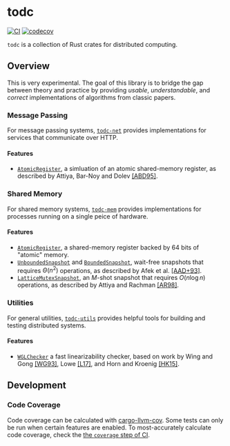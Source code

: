 # todc

[![CI](https://github.com/kaymanb/todc/actions/workflows/ci.yml/badge.svg)](https://github.com/kaymanb/todc/actions/workflows/ci.yml)
[![codecov](https://codecov.io/gh/kaymanb/todc/graph/badge.svg?token=BP1WOBRO9R)](https://codecov.io/gh/kaymanb/todc)

`todc` is a collection of Rust crates for distributed computing.

## Overview

This is very experimental. The goal of this library is to bridge the gap between 
theory and practice by providing _usable_, _understandable_, and _correct_ 
implementations of algorithms from classic papers. 

### Message Passing

For message passing systems, [`todc-net`](https://github.com/kaymanb/todc/tree/main/todc-net) 
provides implementations for services that communicate over HTTP. 

#### Features
- [`AtomicRegister`](https://docs.rs/todc-net/0.1.0/todc_net/register/abd_95/struct.AtomicRegister.html), a simluation of 
  an atomic shared-memory register, as described by Attiya, Bar-Noy and Dolev [[ABD95]](https://dl.acm.org/doi/pdf/10.1145/200836.200869).

### Shared Memory

For shared memory systems, [`todc-mem`](https://github.com/kaymanb/todc/tree/main/todc-mem) 
provides implementations for processes running on a single peice of hardware. 

#### Features
- [`AtomicRegister`](https://docs.rs/todc-mem/0.1.0/todc_mem/register/struct.AtomicRegister.html), a shared-memory register
  backed by 64 bits of "atomic" memory.
- [`UnboundedSnapshot`](https://docs.rs/todc-mem/0.1.0/todc_mem/snapshot/aad_plus_93/index.html) and 
  [`BoundedSnapshot`](https://docs.rs/todc-mem/0.1.0/todc_mem/snapshot/aad_plus_93/index.html), wait-free
  snapshots that requires $\Theta(n^2)$ operations, as described by Afek et al. [[AAD+93]](https://dl.acm.org/doi/10.1145/153724.153741).
- [`LatticeMutexSnapshot`](https://docs.rs/todc-mem/0.1.0/todc_mem/snapshot/ar_98/index.html), an
  $M$-shot snapshot that requires $O(n \log n)$ operations, as described by Attiya and Rachman [[AR98]](https://epubs.siam.org/doi/10.1137/S0097539795279463).
  

### Utilities

For general utilities, [`todc-utils`](https://github.com/kaymanb/todc/tree/main/todc-utils) 
provides helpful tools for building and testing distributed systems.

#### Features
- [`WGLChecker`](https://docs.rs/todc-utils/0.1.0/todc_utils/linearizability/struct.WGLChecker.html) a fast linearizability
  checker, based on work by Wing and Gong [[WG93]](https://www.cs.cmu.edu/~wing/publications/WingGong93.pdf), 
  Lowe [[L17]](http://www.cs.ox.ac.uk/people/gavin.lowe/LinearizabiltyTesting/), and Horn and Kroenig [[HK15]](https://arxiv.org/abs/1504.00204).

## Development

### Code Coverage

Code coverage can be calculated with [cargo-llvm-cov](https://github.com/taiki-e/cargo-llvm-cov). 
Some tests can only be run when certain features are enabled. To most-accurately
calculate code coverage, check the [the `coverage` step of CI](https://github.com/kaymanb/todc/blob/main/.github/workflows/ci.yml#L65).

